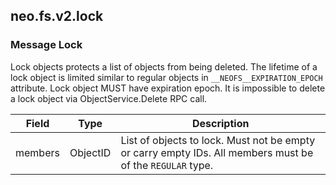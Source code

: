 ## neo.fs.v2.lock




### Message Lock

Lock objects protects a list of objects from being deleted. The lifetime of a
lock object is limited similar to regular objects in
`__NEOFS__EXPIRATION_EPOCH` attribute. Lock object MUST have expiration epoch.
It is impossible to delete a lock object via ObjectService.Delete RPC call.

| Field | Type | Description |
| ----- | ---- | ----------- |
| members | ObjectID | List of objects to lock. Must not be empty or carry empty IDs. All members must be of the `REGULAR` type. |
     

